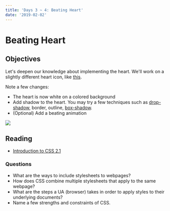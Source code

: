 ```yaml
---
title: 'Days 3 ~ 4: Beating Heart'
date: '2019-02-02'
---
```


# Beating Heart

## Objectives

Let's deepen our knowledge about implementing the heart.
We'll work on a slightly different heart icon, like [this](https://codepen.io/wgao19/pen/qLrvaB).

Note a few changes:

- The heart is now white on a colored background
- Add shadow to the heart. You may try a few techniques such as [drop-shadow](https://developer.mozilla.org/en-US/docs/Web/CSS/filter-function/drop-shadow), border, outline, [box-shadow](https://css-tricks.com/snippets/css/css-box-shadow/).
- (Optional) Add a beating animation

![](https://i.imgur.com/gjqdUIw.png)

## Reading

- [Introduction to CSS 2.1](https://www.w3.org/TR/CSS2/intro.html)

### Questions

- What are the ways to include stylesheets to webpages?
- How does CSS combine multiple stylesheets that apply to the same webpage?
- What are the steps a UA (browser) takes in order to apply styles to their underlying documents?
- Name a few strengths and constraints of CSS.
